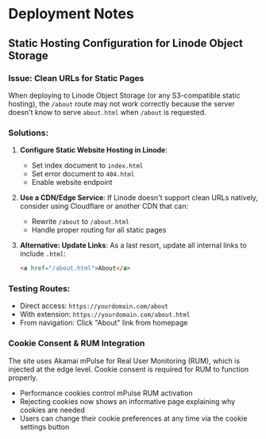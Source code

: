 # Deployment Notes

## Static Hosting Configuration for Linode Object Storage

### Issue: Clean URLs for Static Pages

When deploying to Linode Object Storage (or any S3-compatible static hosting), the `/about` route may not work correctly because the server doesn't know to serve `about.html` when `/about` is requested.

### Solutions:

1. **Configure Static Website Hosting in Linode**:
   - Set index document to `index.html`
   - Set error document to `404.html`
   - Enable website endpoint

2. **Use a CDN/Edge Service**:
   If Linode doesn't support clean URLs natively, consider using Cloudflare or another CDN that can:
   - Rewrite `/about` to `/about.html`
   - Handle proper routing for all static pages

3. **Alternative: Update Links**:
   As a last resort, update all internal links to include `.html`:
   ```html
   <a href="/about.html">About</a>
   ```

### Testing Routes:
- Direct access: `https://yourdomain.com/about`
- With extension: `https://yourdomain.com/about.html`
- From navigation: Click "About" link from homepage

### Cookie Consent & RUM Integration

The site uses Akamai mPulse for Real User Monitoring (RUM), which is injected at the edge level. Cookie consent is required for RUM to function properly.

- Performance cookies control mPulse RUM activation
- Rejecting cookies now shows an informative page explaining why cookies are needed
- Users can change their cookie preferences at any time via the cookie settings button